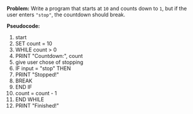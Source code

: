 **Problem:**
Write a program that starts at `10` and counts down to `1`,
but if the user enters `"stop"`, the countdown should break.  

**Pseudocode:**
1. start 
2. SET count = 10
3. WHILE count > 0
4. PRINT "Countdown:", count
5. give user chose of stopping
6. IF input = "stop" THEN
7. PRINT "Stopped!"
8. BREAK
9. END IF
10. count = count - 1
11. END WHILE
12. PRINT "Finished!"  
